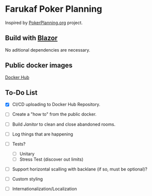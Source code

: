 # Farukaf Poker Planning

Inspired by [PokerPlanning.org](https://pokerplanning.org/) project.

## Build with [Blazor](https://dotnet.microsoft.com/en-us/apps/aspnet/web-apps/blazor)

No aditional dependencies are necessary.

## Public docker images

[Docker Hub](https://hub.docker.com/repository/docker/farukaf/poker-planning/general)

## To-Do List

- [x] CI/CD uploading to Docker Hub Repository.
- [ ] Create a "how to" from the public docker.
- [ ] Build *Janitor* to clean and close abandoned rooms.
- [ ] Log things that are happening
- [ ] Tests?
  - [ ] Unitary
  - [ ] Stress Test (discover out limits)
- [ ] Support horizontal scalling with backlane (if so, must be optional)?
- [ ] Custom styling
- [ ] Internationalization/Localization 
   
